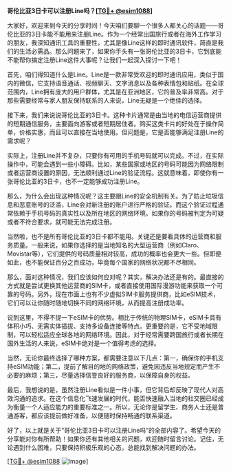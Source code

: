 **哥伦比亚3日卡可以注册Line吗？[[TG💪+ @esim1088](https://t.me/s/esim1088)]**

大家好，欢迎来到今天的分享时间！今天咱们要聊一个很多人都关心的话题——哥伦比亚的3日卡能不能用来注册Line。作为一个经常出国旅行或者在海外工作学习的朋友，我深知通讯工具的重要性，尤其是像Line这样的即时通讯软件，简直是我们的生活必需品。那么问题来了，如果你手头有一张哥伦比亚的3日卡，它到底能不能帮你搞定注册Line这件大事呢？让我们一起深入探讨一下吧！

首先，咱们得知道什么是Line。Line是一款非常受欢迎的即时通讯应用，类似于国内的微信，它支持语音通话、视频聊天、文字消息以及各种表情包和贴纸。在全球范围内，Line拥有庞大的用户群体，尤其是在亚洲地区，它的普及率非常高。对于那些需要经常与家人朋友保持联系的人来说，Line无疑是一个绝佳的选择。

接下来，我们来说说哥伦比亚的3日卡。这种卡片通常是由当地的电信运营商提供的短期通信服务，主要面向游客或者短期居住者。购买这类卡片的好处在于操作简单，价格实惠，而且可以直接在当地使用。但问题是，它是否能够满足注册Line的需求呢？

实际上，注册Line并不复杂，只要你有可用的手机号码就可以完成。不过，在实际操作中，可能会遇到一些小障碍。比如，某些国家或地区的号码可能因为网络限制或者运营商设置的原因，无法顺利通过Line的验证流程。这就意味着，即使你有一张哥伦比亚的3日卡，也不一定能够成功注册Line。

那么，为什么会出现这种情况呢？这主要跟Line的安全机制有关。为了防止垃圾信息和恶意账号的泛滥，Line会对新注册的账户进行严格的验证。而这个验证过程通常依赖于手机号码的真实性以及所在地区的网络环境。如果你的号码被判定为可疑或者不符合要求，就可能无法完成注册。

当然啦，也不是所有哥伦比亚的3日卡都不能用。关键还是要看具体的运营商和服务质量。一般来说，如果你选择的是当地知名的大型运营商（例如Claro、Movistar等），它们提供的号码质量相对较高，成功的概率也会更大一些。但即便如此，也不能保证百分之百成功，毕竟每个国家的网络状况都不尽相同。

那么，面对这种情况，我们应该如何应对呢？其实，解决办法还是有的。最直接的方式就是尝试更换其他运营商的SIM卡，或者直接使用国际漫游功能来获取一个可靠的号码。另外，现在市面上也有不少虚拟SIM卡服务提供商，比如eSIM技术，它们可以让你随时随地切换不同的网络环境，从而提高注册成功率。

说到这里，不得不提一下eSIM卡的优势。相比于传统的物理SIM卡，eSIM卡具有体积小巧、无需实体插拔、支持多设备连接等特点。更重要的是，它不受地域限制，可以轻松适应全球各地的网络环境。因此，对于经常需要跨国旅行或者长期在国外生活的人来说，eSIM卡绝对是一个值得考虑的选择。

当然，无论你最终选择了哪种方案，都需要注意以下几点：第一，确保你的手机支持eSIM功能；第二，提前了解目的地的网络政策，避免因违反当地规定而产生不必要的麻烦；第三，尽量选择信誉良好的服务商，以保障自身的权益。

最后，我想说的是，虽然注册Line看似是一件小事，但它背后却反映了现代人对高效沟通的追求。在这个信息化飞速发展的时代，能否快速融入当地的社交圈已经成为衡量一个人适应能力的重要标准之一。所以，无论你是留学生、商务人士还是普通游客，都应该提前做好准备，以便随时保持畅通的联系渠道。

好了，以上就是关于“哥伦比亚3日卡可以注册Line吗”的全部内容了。希望今天的分享能对你有所帮助！如果你还有其他相关的问题，欢迎随时留言讨论。记住，无论遇到什么困难，只要保持积极乐观的心态，总能找到解决问题的办法。

[[TG💪+ @esim1088](https://t.me/s/esim1088) ![Image](https://i.postimg.cc/4NQfJmqS/Snipaste-2025-05-13-00-14-12.png)]